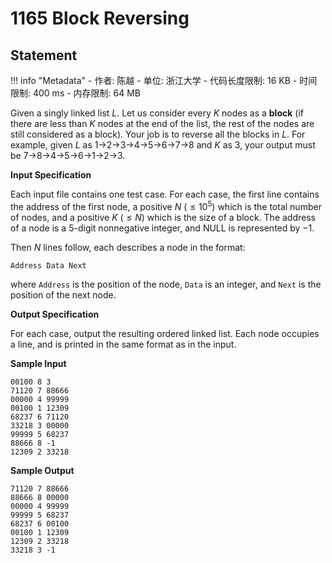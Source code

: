 
# 1165 Block Reversing

## Statement

!!! info "Metadata"
    - 作者: 陈越
    - 单位: 浙江大学
    - 代码长度限制: 16 KB
    - 时间限制: 400 ms
    - 内存限制: 64 MB

Given a singly linked list $L$.  Let us consider every $K$ nodes as a **block** (if there are less than $K$ nodes at the end of the list, the rest of the nodes are still considered as a block).  Your job is to reverse all the blocks in $L$.  For example, given $L$ as 1→2→3→4→5→6→7→8 and $K$ as 3, your output must be 7→8→4→5→6→1→2→3.

**Input Specification**

Each input file contains one test case. For each case, the first line contains the address of the first node, a positive $N$ ($\le 10^5$) which is the total number of nodes, and a positive $K$ ($\le N$) which is the size of a block. The address of a node is a 5-digit nonnegative integer, and NULL is represented by $-1$.

Then $N$ lines follow, each describes a node in the format:
```
Address Data Next
```

where `Address` is the position of the node, `Data` is an integer, and `Next` is the position of the next node.

**Output Specification**

For each case, output the resulting ordered linked list. Each node occupies a line, and is printed in the same format as in the input.

**Sample Input**
```plaintext
00100 8 3
71120 7 88666
00000 4 99999
00100 1 12309
68237 6 71120
33218 3 00000
99999 5 68237
88666 8 -1
12309 2 33218
```

**Sample Output**
```plaintext
71120 7 88666
88666 8 00000
00000 4 99999
99999 5 68237
68237 6 00100
00100 1 12309
12309 2 33218
33218 3 -1
```

